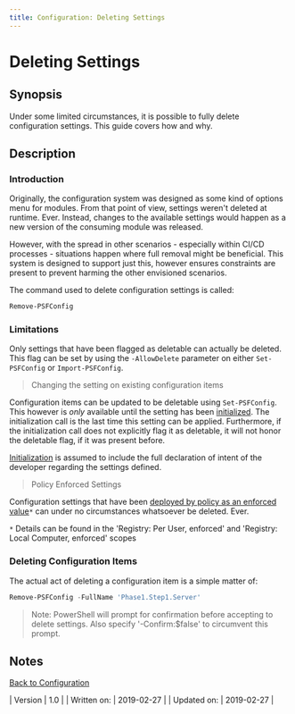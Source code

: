 ```yaml
---
title: Configuration: Deleting Settings
---
```

# Deleting Settings
## Synopsis

Under some limited circumstances, it is possible to fully delete configuration settings.
This guide covers how and why.

## Description

### Introduction

Originally, the configuration system was designed as some kind of options menu for modules.
From that point of view, settings weren't deleted at runtime. Ever.
Instead, changes to the available settings would happen as a new version of the consuming module was released.

However, with the spread in other scenarios - especially within CI/CD processes - situations happen where full removal might be beneficial.
This system is designed to support just this, however ensures constraints are present to prevent harming the other envisioned scenarios.

The command used to delete configuration settings is called:

```powershell
Remove-PSFConfig
```

### Limitations

Only settings that have been flagged as deletable can actually be deleted.
This flag can be set by using the `-AllowDelete` parameter on either `Set-PSFConfig` or `Import-PSFConfig`.

> Changing the setting on existing configuration items

Configuration items can be updated to be deletable using `Set-PSFConfig`. This however is *only* available until the setting has been [initialized](initialize.html).
The initialization call is the last time this setting can be applied.
Furthermore, if the initialization call does not explicitly flag it as deletable, it will not honor the deletable flag, if it was present before.

[Initialization](initialize.html) is assumed to include the full declaration of intent of the developer regarding the settings defined.

> Policy Enforced Settings

Configuration settings that have been [deployed by policy as an enforced value](persistence-location.html)`*` can under no circumstances whatsoever be deleted.
Ever.

`*` Details can be found in the 'Registry: Per User, enforced' and 'Registry: Local Computer, enforced' scopes

### Deleting Configuration Items

The actual act of deleting a configuration item is a simple matter of:

```powershell
Remove-PSFConfig -FullName 'Phase1.Step1.Server'
```

> Note: PowerShell will prompt for confirmation before accepting to delete settings. Also specify '-Confirm:$false' to circumvent this prompt.

## Notes
[Back to Configuration](http://psframework.org/documentation/documents/psframework/configuration.html)

| Version | 1.0 |
| Written on: | 2019-02-27 |
| Updated on: | 2019-02-27 |